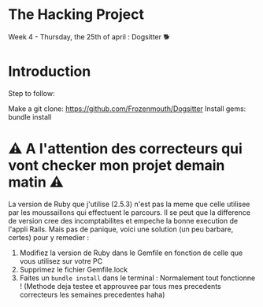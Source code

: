 # The Hacking Project

Week 4 - Thursday, the 25th of april : Dogsitter 🐕


# Introduction
Step to follow:

Make a git clone: https://github.com/Frozenmouth/Dogsitter
Install gems: bundle install

# ⚠️ A l'attention des correcteurs qui vont checker mon projet demain matin ⚠️
La version de Ruby que j'utilise (2.5.3) n'est pas la meme que celle utilisee par les moussaillons qui effectuent le parcours.
Il se peut que la difference de version cree des incomptabilites et empeche la bonne execution de l'appli Rails.
Mais pas de panique, voici une solution (un peu barbare, certes) pour y remedier :

1) Modifiez la version de Ruby dans le Gemfile en fonction de celle que vous utilisez sur votre PC
2) Supprimez le fichier Gemfile.lock
3) Faites un `bundle install` dans le terminal : Normalement tout fonctionne ! (Methode deja testee et approuvee par tous mes precedents correcteurs les semaines precedentes haha)